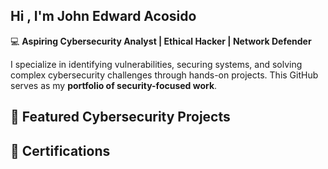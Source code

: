 ## Hi , I'm John Edward Acosido

💻 **Aspiring Cybersecurity Analyst | Ethical Hacker | Network Defender**  

I specialize in identifying vulnerabilities, securing systems, and solving complex cybersecurity challenges through hands-on projects. This GitHub serves as my **portfolio of security-focused work**.

## 🚀 Featured Cybersecurity Projects 




## 📜 Certifications





<!--
**payatntall/Payatntall** is a ✨ _special_ ✨ repository because its `README.md` (this file) appears on your GitHub profile.

Here are some ideas to get you started:

- 🔭 I’m currently working on ...
- 🌱 I’m currently learning ...
- 👯 I’m looking to collaborate on ...
- 🤔 I’m looking for help with ...
- 💬 Ask me about ...
- 📫 How to reach me: ...
- 😄 Pronouns: ...
- ⚡ Fun fact: ...
-->

